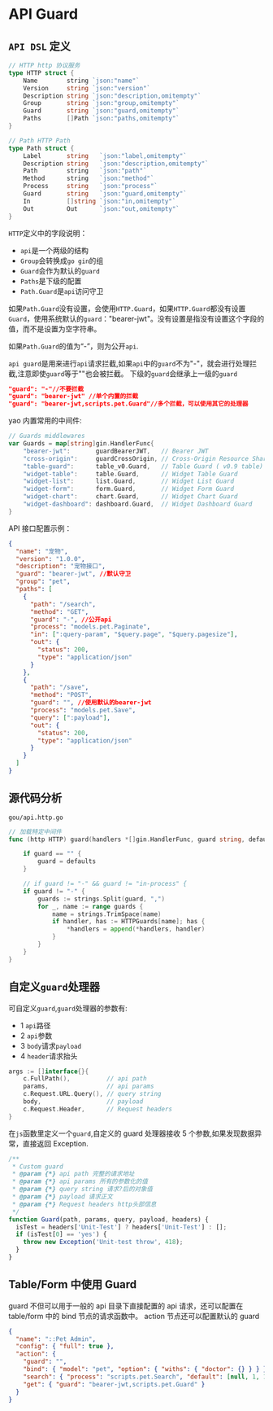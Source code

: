 # API Guard

## `API DSL` 定义

```go
// HTTP http 协议服务
type HTTP struct {
    Name        string `json:"name"`
    Version     string `json:"version"`
    Description string `json:"description,omitempty"`
    Group       string `json:"group,omitempty"`
    Guard       string `json:"guard,omitempty"`
    Paths       []Path `json:"paths,omitempty"`
}

// Path HTTP Path
type Path struct {
    Label       string   `json:"label,omitempty"`
    Description string   `json:"description,omitempty"`
    Path        string   `json:"path"`
    Method      string   `json:"method"`
    Process     string   `json:"process"`
    Guard       string   `json:"guard,omitempty"`
    In          []string `json:"in,omitempty"`
    Out         Out      `json:"out,omitempty"`
}
```

`HTTP`定义中的字段说明：

- `api`是一个两级的结构
- `Group`会转换成`go gin`的组
- `Guard`会作为默认的`guard`
- `Paths`是下级的配置
- `Path.Guard`是`api`访问守卫

如果`Path.Guard`没有设置，会使用`HTTP.Guard`，如果`HTTP.Guard`都没有设置`Guard`，使用系统默认的`guard`："bearer-jwt"。没有设置是指没有设置这个字段的值，而不是设置为空字符串。

如果`Path.Guard`的值为“-”，则为公开`api`.

`api guard`是用来进行`api`请求拦截,如果`api`中的`guard`不为"-"，就会进行处理拦截,注意即使`guard`等于""也会被拦截。
下级的`guard`会继承上一级的`guard`

```json
"guard": "-"//不要拦截
"guard": "bearer-jwt" //单个内置的拦截
"guard": "bearer-jwt,scripts.pet.Guard"//多个拦截，可以使用其它的处理器
```

yao 内置常用的中间件:

```go
// Guards middlewares
var Guards = map[string]gin.HandlerFunc{
	"bearer-jwt":       guardBearerJWT,   // Bearer JWT
	"cross-origin":     guardCrossOrigin, // Cross-Origin Resource Sharing
	"table-guard":      table_v0.Guard,   // Table Guard ( v0.9 table)
	"widget-table":     table.Guard,      // Widget Table Guard
	"widget-list":      list.Guard,       // Widget List Guard
	"widget-form":      form.Guard,       // Widget Form Guard
	"widget-chart":     chart.Guard,      // Widget Chart Guard
	"widget-dashboard": dashboard.Guard,  // Widget Dashboard Guard
}
```

API 接口配置示例：

```json
{
  "name": "宠物",
  "version": "1.0.0",
  "description": "宠物接口",
  "guard": "bearer-jwt", //默认守卫
  "group": "pet",
  "paths": [
    {
      "path": "/search",
      "method": "GET",
      "guard": "-", //公开api
      "process": "models.pet.Paginate",
      "in": [":query-param", "$query.page", "$query.pagesize"],
      "out": {
        "status": 200,
        "type": "application/json"
      }
    },
    {
      "path": "/save",
      "method": "POST",
      "guard": "", //使用默认的bearer-jwt
      "process": "models.pet.Save",
      "query": [":payload"],
      "out": {
        "status": 200,
        "type": "application/json"
      }
    }
  ]
}
```

## 源代码分析

`gou/api.http.go`

```go
// 加载特定中间件
func (http HTTP) guard(handlers *[]gin.HandlerFunc, guard string, defaults string) {

    if guard == "" {
        guard = defaults
    }

    // if guard != "-" && guard != "in-process" {
    if guard != "-" {
        guards := strings.Split(guard, ",")
        for _, name := range guards {
            name = strings.TrimSpace(name)
            if handler, has := HTTPGuards[name]; has {
                *handlers = append(*handlers, handler)
            }
        }
    }
}
```

## 自定义`guard`处理器

可自定义`guard`,`guard`处理器的参数有:

- 1 `api`路径
- 2 `api`参数
- 3 `body`请求`payload`
- 4 `header`请求抬头

```go
args := []interface{}{
    c.FullPath(),          // api path
    params,                // api params
    c.Request.URL.Query(), // query string
    body,                  // payload
    c.Request.Header,      // Request headers
}
```

在`js`函数里定义一个`guard`,自定义的 guard 处理器接收 5 个参数,如果发现数据异常，直接返回 Exception.

```js
/**
 * Custom guard
 * @param {*} api path 完整的请求地址
 * @param {*} api params 所有的参数化的值
 * @param {*} query string 请求?后的对象值
 * @param {*} payload 请求正文
 * @param {*} Request headers http头部信息
 */
function Guard(path, params, query, payload, headers) {
  isTest = headers['Unit-Test'] ? headers['Unit-Test'] : [];
  if (isTest[0] == 'yes') {
    throw new Exception('Unit-test throw', 418);
  }
}
```

## Table/Form 中使用 Guard

guard 不但可以用于一般的 api 目录下直接配置的 api 请求，还可以配置在 table/form 中的 bind 节点的请求函数中。
action 节点还可以配置默认的 guard

```json
{
  "name": "::Pet Admin",
  "config": { "full": true },
  "action": {
    "guard": "",
    "bind": { "model": "pet", "option": { "withs": { "doctor": {} } } },
    "search": { "process": "scripts.pet.Search", "default": [null, 1, 15] },
    "get": { "guard": "bearer-jwt,scripts.pet.Guard" }
  }
}
```
